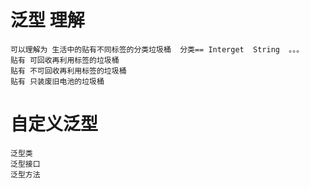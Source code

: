 #  泛型 理解
    可以理解为 生活中的贴有不同标签的分类垃圾桶  分类== Interget  String  。。。
    贴有 可回收再利用标签的垃圾桶   
    贴有 不可回收再利用标签的垃圾桶
    贴有 只装废旧电池的垃圾桶
    
    
# 自定义泛型 
    泛型类
    泛型接口
    泛型方法


